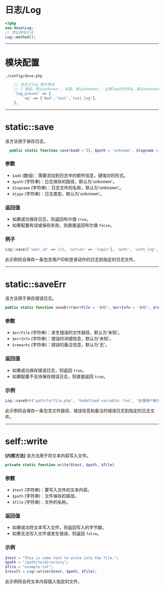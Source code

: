 # 日志/Log

[](../_include/not-hardcode.md ':include')

```php
<?php 
use dove\Log;
// 然后使用方法
Log::method();
```

---

# 模块配置

`./config/dove.php`
```php
    // 自定义log 相关预设
    // ['类型，默认unknown','目录，默认unknown','记录log的文件名，默认unknown']
    'log_preset' => [
        'eg' => ['Bad','test','test_log'],
    ],
```

---

# static::save

该方法用于保存日志。

```php
  public static function save($add = [], $path = 'unknown', $logname = 'unknown', $type = 'unknown') 
```


### 参数

- `$add` (数组)：需要添加到日志中的额外信息，键值对的形式。
- `$path` (字符串)：日志保存的路径，默认为'unknown'。
- `$logname` (字符串)：日志文件的名称，默认为'unknown'。
- `$type` (字符串)：日志类型，默认为'unknown'。 


### 返回值

- 如果成功保存日志，则返回布尔值 `true`。
- 如果配置有误或保存失败，则直接返回布尔值 `false`。

### 例子

```php
Log::save(['user_id' => 123, 'action' => 'login'], 'auth', 'auth_log', 'login');
```

此示例将会保存一条包含用户ID和登录动作的日志到指定的日志文件。

---

# static::saveErr

该方法用于保存错误日志。 

```php
public static function saveErr($errFile = '未知', $errInfo = '未知', $remarks = '无')
```

### 参数

- `$errFile` (字符串)：发生错误的文件路径，默认为'未知'。
- `$errInfo` (字符串)：错误的详细信息，默认为'未知'。
- `$remarks` (字符串)：错误的备注信息，默认为'无'。 

### 返回值 

- 如果成功保存错误日志，则返回 `true`。
- 如果配置不支持保存错误日志，则直接返回 `true`。

### 示例

```php
Log::saveErr('path/to/file.php', 'Undefined variable: foo', '处理用户输入时发生错误'); 
```

此示例将会保存一条包含文件路径、错误信息和备注的错误日志到指定的日志文件。

---

# self::write

**[内部方法]** 该方法用于将文本内容写入文件。

```php
private static function write($text, $path, $file)
```

### 参数
- `$text` (字符串)：要写入文件的文本内容。
- `$path` (字符串)：文件保存的路径。
- `$file` (字符串)：文件的名称。

### 返回值
- 如果成功将文本写入文件，则返回写入的字节数。 
- 如果无法写入文件或发生错误，则返回 `false`。

### 示例

```php
$text = "This is some text to write into the file.";
$path = "/path/to/directory";
$file = "example.txt";
$result = Log::write($text, $path, $file);
``` 

此示例将会将文本内容插入指定的文件。